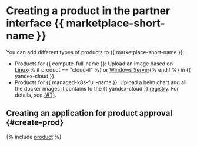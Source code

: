 # Creating a product in the partner interface {{ marketplace-short-name }}

You can add different types of products to {{ marketplace-short-name }}:
* Products for {{ compute-full-name }}: Upload an image based on [Linux](create-image.md#create){% if product == "cloud-il" %} or [Windows Server](create-image-ms.md){% endif %} in {{ yandex-cloud }}.
* Products for {{ managed-k8s-full-name }}: Upload a helm chart and all the docker images it contains to the {{ yandex-cloud }} [registry](../../container-registry/concepts/registry.md). For details, see [{#T}](create-container.md).

## Creating an application for product approval {#create-prod}

{% include [product](../../_includes/marketplace/product-new.md) %}